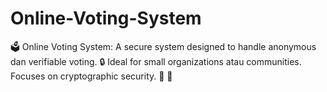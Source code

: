 # Online-Voting-System
🗳️ Online Voting System: A secure system designed to handle anonymous dan verifiable voting. 🔒 Ideal for small organizations atau communities. Focuses on cryptographic security. 🤝 🔐
